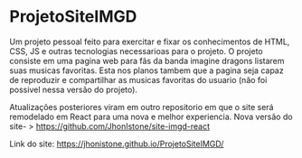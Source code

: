 # ProjetoSiteIMGD
Um projeto pessoal feito para exercitar e fixar os conhecimentos de HTML, CSS, JS e outras tecnologias necessarioas para o projeto.
O projeto consiste em uma pagina web para fãs da banda imagine dragons listarem suas musicas favoritas. Esta nos planos tambem que a pagina seja capaz de reproduzir e compartilhar as musicas favoritas do usuario (não foi possivel nessa versão do projeto).

Atualizações posteriores viram em outro repositorio em que o site será remodelado em React para uma nova e melhor experiencia. Nova versão do site- > https://github.com/JhonIstone/site-imgd-react

Link do site: https://jhonistone.github.io/ProjetoSiteIMGD/
